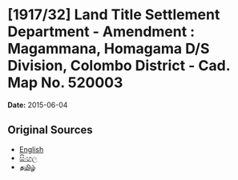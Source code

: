 # [1917/32] Land Title Settlement Department - Amendment : Magammana, Homagama D/S Division, Colombo District - Cad. Map No. 520003

**Date:** 2015-06-04

## Original Sources

- [English](https://documents.gov.lk/view/extra-gazettes/2015/6/1917-32_E.pdf)
- [සිංහල](https://documents.gov.lk/view/extra-gazettes/2015/6/1917-32_S.pdf)
- [தமிழ்](https://documents.gov.lk/view/extra-gazettes/2015/6/1917-32_T.pdf)
